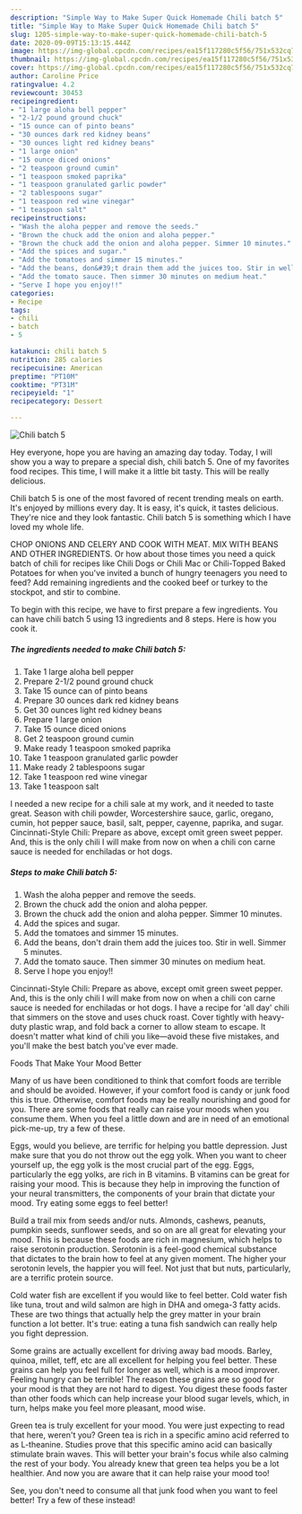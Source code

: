 ```yaml
---
description: "Simple Way to Make Super Quick Homemade Chili batch 5"
title: "Simple Way to Make Super Quick Homemade Chili batch 5"
slug: 1205-simple-way-to-make-super-quick-homemade-chili-batch-5
date: 2020-09-09T15:13:15.444Z
image: https://img-global.cpcdn.com/recipes/ea15f117280c5f56/751x532cq70/chili-batch-5-recipe-main-photo.jpg
thumbnail: https://img-global.cpcdn.com/recipes/ea15f117280c5f56/751x532cq70/chili-batch-5-recipe-main-photo.jpg
cover: https://img-global.cpcdn.com/recipes/ea15f117280c5f56/751x532cq70/chili-batch-5-recipe-main-photo.jpg
author: Caroline Price
ratingvalue: 4.2
reviewcount: 30453
recipeingredient:
- "1 large aloha bell pepper"
- "2-1/2 pound ground chuck"
- "15 ounce can of pinto beans"
- "30 ounces dark red kidney beans"
- "30 ounces light red kidney beans"
- "1 large onion"
- "15 ounce diced onions"
- "2 teaspoon ground cumin"
- "1 teaspoon smoked paprika"
- "1 teaspoon granulated garlic powder"
- "2 tablespoons sugar"
- "1 teaspoon red wine vinegar"
- "1 teaspoon salt"
recipeinstructions:
- "Wash the aloha pepper and remove the seeds."
- "Brown the chuck add the onion and aloha pepper."
- "Brown the chuck add the onion and aloha pepper. Simmer 10 minutes."
- "Add the spices and sugar."
- "Add the tomatoes and simmer 15 minutes."
- "Add the beans, don&#39;t drain them add the juices too. Stir in well. Simmer 5 minutes."
- "Add the tomato sauce. Then simmer 30 minutes on medium heat."
- "Serve I hope you enjoy!!"
categories:
- Recipe
tags:
- chili
- batch
- 5

katakunci: chili batch 5 
nutrition: 285 calories
recipecuisine: American
preptime: "PT10M"
cooktime: "PT31M"
recipeyield: "1"
recipecategory: Dessert

---
```



![Chili batch 5](https://img-global.cpcdn.com/recipes/ea15f117280c5f56/751x532cq70/chili-batch-5-recipe-main-photo.jpg)

Hey everyone, hope you are having an amazing day today. Today, I will show you a way to prepare a special dish, chili batch 5. One of my favorites food recipes. This time, I will make it a little bit tasty. This will be really delicious.

Chili batch 5 is one of the most favored of recent trending meals on earth. It's enjoyed by millions every day. It is easy, it's quick, it tastes delicious. They're nice and they look fantastic. Chili batch 5 is something which I have loved my whole life.

CHOP ONIONS AND CELERY AND COOK WITH MEAT. MIX WITH BEANS AND OTHER INGREDIENTS. Or how about those times you need a quick batch of chili for recipes like Chili Dogs or Chili Mac or Chili-Topped Baked Potatoes for when you&#39;ve invited a bunch of hungry teenagers you need to feed? Add remaining ingredients and the cooked beef or turkey to the stockpot, and stir to combine.


To begin with this recipe, we have to first prepare a few ingredients. You can have chili batch 5 using 13 ingredients and 8 steps. Here is how you cook it.

<!--inarticleads1-->

##### The ingredients needed to make Chili batch 5:

1. Take 1 large aloha bell pepper
1. Prepare 2-1/2 pound ground chuck
1. Take 15 ounce can of pinto beans
1. Prepare 30 ounces dark red kidney beans
1. Get 30 ounces light red kidney beans
1. Prepare 1 large onion
1. Take 15 ounce diced onions
1. Get 2 teaspoon ground cumin
1. Make ready 1 teaspoon smoked paprika
1. Take 1 teaspoon granulated garlic powder
1. Make ready 2 tablespoons sugar
1. Take 1 teaspoon red wine vinegar
1. Take 1 teaspoon salt


I needed a new recipe for a chili sale at my work, and it needed to taste great. Season with chili powder, Worcestershire sauce, garlic, oregano, cumin, hot pepper sauce, basil, salt, pepper, cayenne, paprika, and sugar. Cincinnati-Style Chili: Prepare as above, except omit green sweet pepper. And, this is the only chili I will make from now on when a chili con carne sauce is needed for enchiladas or hot dogs. 

<!--inarticleads2-->

##### Steps to make Chili batch 5:

1. Wash the aloha pepper and remove the seeds.
1. Brown the chuck add the onion and aloha pepper.
1. Brown the chuck add the onion and aloha pepper. Simmer 10 minutes.
1. Add the spices and sugar.
1. Add the tomatoes and simmer 15 minutes.
1. Add the beans, don&#39;t drain them add the juices too. Stir in well. Simmer 5 minutes.
1. Add the tomato sauce. Then simmer 30 minutes on medium heat.
1. Serve I hope you enjoy!!


Cincinnati-Style Chili: Prepare as above, except omit green sweet pepper. And, this is the only chili I will make from now on when a chili con carne sauce is needed for enchiladas or hot dogs. I have a recipe for &#39;all day&#39; chili that simmers on the stove and uses chuck roast. Cover tightly with heavy-duty plastic wrap, and fold back a corner to allow steam to escape. It doesn&#39;t matter what kind of chili you like—avoid these five mistakes, and you&#39;ll make the best batch you&#39;ve ever made. 

Foods That Make Your Mood Better


Many of us have been conditioned to think that comfort foods are terrible and should be avoided. However, if your comfort food is candy or junk food this is true. Otherwise, comfort foods may be really nourishing and good for you. There are some foods that really can raise your moods when you consume them. When you feel a little down and are in need of an emotional pick-me-up, try a few of these.

Eggs, would you believe, are terrific for helping you battle depression. Just make sure that you do not throw out the egg yolk. When you want to cheer yourself up, the egg yolk is the most crucial part of the egg. Eggs, particularly the egg yolks, are rich in B vitamins. B vitamins can be great for raising your mood. This is because they help in improving the function of your neural transmitters, the components of your brain that dictate your mood. Try eating some eggs to feel better!

Build a trail mix from seeds and/or nuts. Almonds, cashews, peanuts, pumpkin seeds, sunflower seeds, and so on are all great for elevating your mood. This is because these foods are rich in magnesium, which helps to raise serotonin production. Serotonin is a feel-good chemical substance that dictates to the brain how to feel at any given moment. The higher your serotonin levels, the happier you will feel. Not just that but nuts, particularly, are a terrific protein source.

Cold water fish are excellent if you would like to feel better. Cold water fish like tuna, trout and wild salmon are high in DHA and omega-3 fatty acids. These are two things that actually help the grey matter in your brain function a lot better. It's true: eating a tuna fish sandwich can really help you fight depression. 

Some grains are actually excellent for driving away bad moods. Barley, quinoa, millet, teff, etc are all excellent for helping you feel better. These grains can help you feel full for longer as well, which is a mood improver. Feeling hungry can be terrible! The reason these grains are so good for your mood is that they are not hard to digest. You digest these foods faster than other foods which can help increase your blood sugar levels, which, in turn, helps make you feel more pleasant, mood wise.

Green tea is truly excellent for your mood. You were just expecting to read that here, weren't you? Green tea is rich in a specific amino acid referred to as L-theanine. Studies prove that this specific amino acid can basically stimulate brain waves. This will better your brain's focus while also calming the rest of your body. You already knew that green tea helps you be a lot healthier. And now you are aware that it can help raise your mood too!

See, you don't need to consume all that junk food when you want to feel better! Try a few of these instead!

